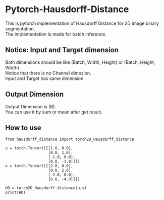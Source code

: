 # Pytorch-Hausdorff-Distance
This is pytorch implementation of Hausdorff Distance for 2D image binary segmentation. \
The implementation is made for batch inference.

## Notice: Input and Target dimension
Both dimensions should be like (Batch, Width, Height) or (Batch, Height, Width). \
Notice that there is no Channel dimesion. \
Input and Target has same dimension

## Output Dimension
Output Dimension is (B). \
You can use it by sum or mean after get result.

## How to use
```
from hausdorff_distance import torch2D_Hausdorff_distance

u = torch.Tensor([[[1.0, 0.0],
                   [0.0, 1.0],
                   [-1.0, 0.0],
                   [0.0, -1.0]]])
v = torch.Tensor([[[2.0, 0.0],
                   [0.0, 2.0],
                   [-2.0, 0.0],
                   [0.0, -4.0]]])
                   
HD = torch2D_Hausdorff_distance(u,v)
print(HD)
```
